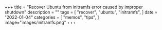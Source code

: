 +++
title = "Recover Ubuntu from initramfs error caused by improper shutdown"
description = ""
tags = [
    "recover",
    "ubuntu",
    "initramfs",
]
date = "2022-01-04"
categories = [
    "memos",
    "tips",
]
image="images/initramfs.png"
+++ 
